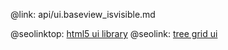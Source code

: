 @link: api/ui.baseview_isvisible.md

@seolinktop: [html5 ui library](https://webix.com)
@seolink: [tree grid ui](https://webix.com/widget/treetable/)